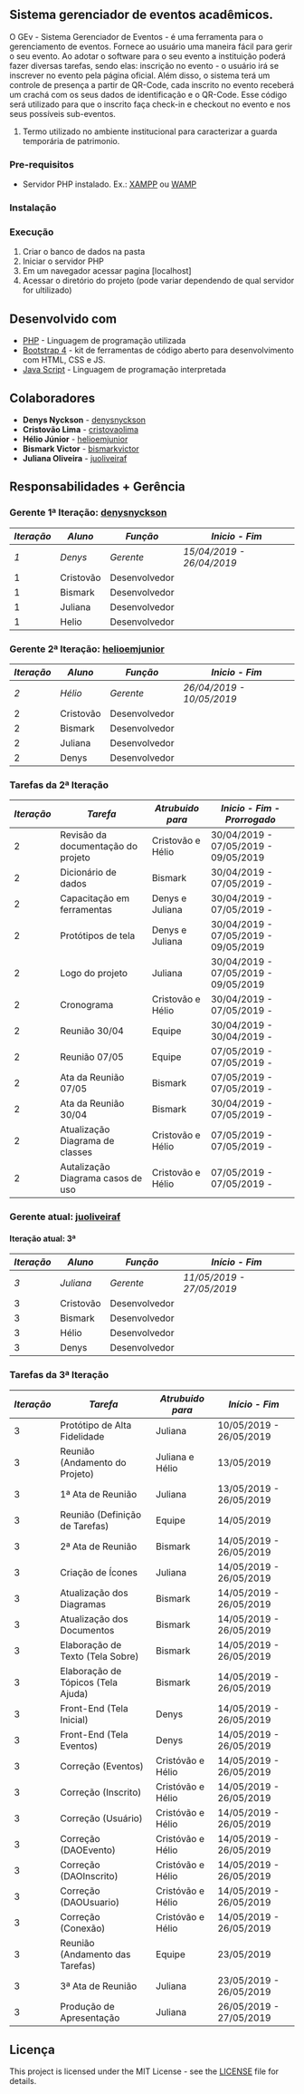 ## Sistema gerenciador de eventos acadêmicos.

O GEv - Sistema Gerenciador de Eventos - é uma ferramenta para o gerenciamento de eventos. Fornece ao usuário uma maneira fácil para gerir o seu evento. 
Ao adotar o software para o seu evento a instituição poderá fazer diversas tarefas, sendo elas: inscrição no evento - o usuário irá se inscrever no evento pela página oficial. Além disso, o sistema terá um controle de presença a partir de QR-Code, cada inscrito no evento receberá um crachá com os seus dados de identificação e o QR-Code. Esse código será utilizado para que o inscrito faça check-in e checkout no evento e nos seus possíveis sub-eventos.

1. Termo utilizado no ambiente institucional para caracterizar a guarda temporária de patrimonio.

### Pre-requisitos

* Servidor PHP instalado. Ex.: [XAMPP](https://www.apachefriends.org/download.html) ou [WAMP](http://www.wampserver.com/en/)

### Instalação

### Execução

1. Criar o banco de dados na pasta 
2. Iniciar o servidor PHP
3. Em um navegador acessar pagina [localhost]
4. Acessar o diretório do projeto (pode variar dependendo de qual servidor for ultilizado)

## Desenvolvido com

* [PHP](http://php.net/) - Linguagem de programação utilizada
* [Bootstrap 4](https://getbootstrap.com/) - kit de ferramentas de código aberto para desenvolvimento com HTML, CSS e JS.
* [Java Script](https://www.javascript.com/) - Linguagem de programação interpretada

## Colaboradores

* **Denys Nyckson** - [denysnyckson](https://github.com/denysnyckson)
* **Cristovão Lima** - [cristovaolima](https://github.com/cristovaolima)
* **Hélio Júnior** - [helioemjunior](https://github.com/helioemjunior)
* **Bismark Victor** - [bismarkvictor](https://github.com/bismarkvictor)
* **Juliana Oliveira** - [juoliveiraf](https://github.com/juoliveiraf)

## Responsabilidades + Gerência

### Gerente 1ª Iteração: [denysnyckson](https://github.com/denysnyckson)


| *Iteração* | *Aluno*     | *Função*      | *Inicio - Fim*          |
| ---------- | ----------- | ------------- | ----------------------- |
| *1*        | *Denys*     | *Gerente*     |*15/04/2019 - 26/04/2019*|
| 1          | Cristovão   | Desenvolvedor |                         |
| 1          | Bismark     | Desenvolvedor |                         |
| 1          | Juliana     | Desenvolvedor |                         |
| 1          | Helio       | Desenvolvedor |                         |


### Gerente 2ª Iteração: [helioemjunior](https://github.com/helioemjunior)


| *Iteração* | *Aluno*     | *Função*      | *Inicio - Fim*          |
| ---------- | ----------- | ------------- | ----------------------- |
| *2*        | *Hélio*     | *Gerente*     |*26/04/2019 - 10/05/2019*|
| 2          | Cristovão   | Desenvolvedor |                         |
| 2          | Bismark     | Desenvolvedor |                         |
| 2          | Juliana     | Desenvolvedor |                         |
| 2          | Denys       | Desenvolvedor |                         |


### Tarefas da 2ª Iteração

| *Iteração* |              *Tarefa*              | *Atrubuido para*  |     *Inicio - Fim - Prorrogado*      |
| ---------- | ---------------------------------- | ----------------- | ------------------------------------ |
| 2          | Revisão da documentação do projeto | Cristovão e Hélio | 30/04/2019 - 07/05/2019 - 09/05/2019 |
| 2          | Dicionário de dados                | Bismark           | 30/04/2019 - 07/05/2019 -            |
| 2          | Capacitação em ferramentas         | Denys e Juliana   | 30/04/2019 - 07/05/2019 -            |
| 2          | Protótipos de tela                 | Denys e Juliana   | 30/04/2019 - 07/05/2019 - 09/05/2019 |
| 2          | Logo do projeto                    | Juliana           | 30/04/2019 - 07/05/2019 - 09/05/2019 |
| 2          | Cronograma                         | Cristovão e Hélio | 30/04/2019 - 07/05/2019 -            |
| 2          | Reunião 30/04                      | Equipe            | 30/04/2019 - 30/04/2019 -            |
| 2          | Reunião 07/05                      | Equipe            | 07/05/2019 - 07/05/2019 -            |
| 2          | Ata da Reunião 07/05               | Bismark           | 07/05/2019 - 07/05/2019 -            |
| 2          | Ata da Reunião 30/04               | Bismark           | 30/04/2019 - 07/05/2019 -            |
| 2          | Atualização Diagrama de classes    | Cristovão e Hélio | 07/05/2019 - 07/05/2019 -            |
| 2          | Autalização Diagrama casos de uso  | Cristovão e Hélio | 07/05/2019 - 07/05/2019 -            |


### Gerente atual: [juoliveiraf](https://github.com/juoliveiraf)

#### Iteração atual: 3ª

| *Iteração* | *Aluno*     | *Função*      | *Início - Fim*          |
| ---------- | ----------- | ------------- | ----------------------- |
| *3*        | *Juliana*   | *Gerente*     |*11/05/2019 - 27/05/2019*|
| 3          | Cristovão   | Desenvolvedor |                         |
| 3          | Bismark     | Desenvolvedor |                         |
| 3          | Hélio       | Desenvolvedor |                         |
| 3          | Denys       | Desenvolvedor |                         |


### Tarefas da 3ª Iteração

| *Iteração* |               *Tarefa*               | *Atrubuido para*  |     *Início - Fim*      |
| ---------- | ------------------------------------ | ----------------- | ----------------------- |
| 3          | Protótipo de Alta Fidelidade         | Juliana           | 10/05/2019 - 26/05/2019 |
| 3          | Reunião (Andamento do Projeto)       | Juliana e Hélio   | 13/05/2019              |
| 3          | 1ª Ata de Reunião                    | Juliana           | 13/05/2019 - 26/05/2019 |
| 3          | Reunião (Definição de Tarefas)       | Equipe            | 14/05/2019              |
| 3          | 2ª Ata de Reunião                    | Bismark           | 14/05/2019 - 26/05/2019 |
| 3          | Criação de Ícones                    | Juliana           | 14/05/2019 - 26/05/2019 |
| 3          | Atualização dos Diagramas            | Bismark           | 14/05/2019 - 26/05/2019 |
| 3          | Atualização dos Documentos           | Bismark           | 14/05/2019 - 26/05/2019 |
| 3          | Elaboração de Texto (Tela Sobre)     | Bismark           | 14/05/2019 - 26/05/2019 |
| 3          | Elaboração de Tópicos (Tela Ajuda)   | Bismark           | 14/05/2019 - 26/05/2019 |
| 3          | Front-End (Tela Inicial)             | Denys             | 14/05/2019 - 26/05/2019 |
| 3          | Front-End (Tela Eventos)             | Denys             | 14/05/2019 - 26/05/2019 |
| 3          | Correção (Eventos)            | Cristóvão e Hélio | 14/05/2019 - 26/05/2019 |
| 3          | Correção (Inscrito)           | Cristóvão e Hélio | 14/05/2019 - 26/05/2019 |
| 3          | Correção (Usuário)            | Cristóvão e Hélio | 14/05/2019 - 26/05/2019 |
| 3          | Correção (DAOEvento)                 | Cristóvão e Hélio | 14/05/2019 - 26/05/2019 |
| 3          | Correção (DAOInscrito)               | Cristóvão e Hélio | 14/05/2019 - 26/05/2019 |
| 3          | Correção (DAOUsuario)                | Cristóvão e Hélio | 14/05/2019 - 26/05/2019 |
| 3          | Correção (Conexão)                   | Cristóvão e Hélio | 14/05/2019 - 26/05/2019 |
| 3          | Reunião (Andamento das Tarefas)      | Equipe            | 23/05/2019              |
| 3          | 3ª Ata de Reunião                    | Juliana           | 23/05/2019 - 26/05/2019 |
| 3          | Produção de Apresentação             | Juliana           | 26/05/2019 - 27/05/2019 |


## Licença

This project is licensed under the MIT License - see the [LICENSE](https://github.com/denysnyckson/SISGES/blob/master/LICENSE) file for details.
